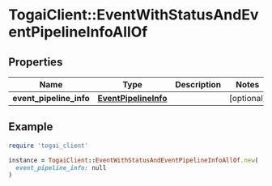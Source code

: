 # TogaiClient::EventWithStatusAndEventPipelineInfoAllOf

## Properties

| Name | Type | Description | Notes |
| ---- | ---- | ----------- | ----- |
| **event_pipeline_info** | [**EventPipelineInfo**](EventPipelineInfo.md) |  | [optional] |

## Example

```ruby
require 'togai_client'

instance = TogaiClient::EventWithStatusAndEventPipelineInfoAllOf.new(
  event_pipeline_info: null
)
```

